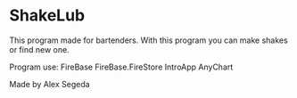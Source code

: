 # ShakeLub
This program made for bartenders.
With this program you can make shakes or find new one.

Program use:
FireBase
FireBase.FireStore
IntroApp
AnyChart

Made by Alex Segeda
